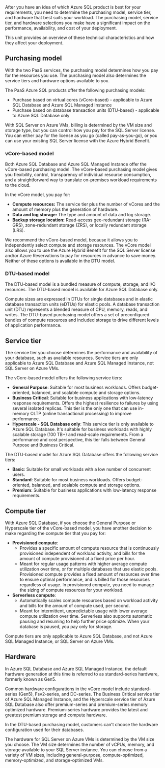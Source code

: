 After you have an idea of which Azure SQL product is best for your requirements, you need to determine the purchasing model, service tier, and hardware that best suits your workload. The purchasing model, service tier, and hardware selections you make have a significant impact on the performance, availability, and cost of your deployment.

This unit provides an overview of these technical characteristics and how they affect your deployment. 

## Purchasing model  

With the two PaaS services, the purchasing model determines how you pay for the resources you use. The purchasing model also determines the service tiers and hardware options available to you. 

The PaaS Azure SQL products offer the following purchasing models: 

- Purchase based on virtual cores (vCore-based) - applicable to Azure SQL Database and Azure SQL Managed Instance
- Purchase based on database transaction units (DTU-based) - applicable to Azure SQL Database only

With SQL Server on Azure VMs, billing is determined by the VM size and storage type, but you can control how you pay for the SQL Server license. You can either pay for the license as you go (called pay-as-you-go), or you can use your existing SQL Server license with the Azure Hybrid Benefit.

### vCore-based model

Both Azure SQL Database and Azure SQL Managed Instance offer the vCore-based purchasing model. The vCore-based purchasing model gives you flexibility, control, transparency of individual resource consumption, and a straightforward way to translate on-premises workload requirements to the cloud. 

In the vCore model, you pay for:  

- **Compute resources:** The service tier plus the number of vCores and the amount of memory plus the generation of hardware.
- **Data and log storage:** The type and amount of data and log storage.
- **Backup storage location:** Read-access geo-redundant storage (RA-GRS), zone-redundant storage (ZRS), or locally redundant storage (LRS).  

We recommend the vCore-based model, because it allows you to independently select compute and storage resources. The vCore model also allows you to use the Azure Hybrid Benefit for the SQL Server license and/or Azure Reservations to pay for resources in advance to save money. Neither of these options is available in the DTU model.

### DTU-based model

The DTU-based model is a bundled measure of compute, storage, and I/O resources. The DTU-based model is available for Azure SQL Database only. 

Compute sizes are expressed in DTUs for single databases and in elastic database transaction units (eDTUs) for elastic pools. A database transaction unit (DTU) represents a blended measure of CPU, memory, reads, and writes. The DTU-based purchasing model offers a set of preconfigured bundles of compute resources and included storage to drive different levels of application performance. 

## Service tier  

The service tier you choose determines the performance and availability of your database, such as available resources. Service tiers are only applicable to Azure SQL Database and Azure SQL Managed Instance, not SQL Server on Azure VMs.

The vCore-based model offers the following service tiers: 

- **General Purpose**: Suitable for most business workloads. Offers budget-oriented, balanced, and scalable compute and storage options.  
- **Business Critical**: Suitable for business applications with low-latency response requirements. Offers the highest resilience to failures by using several isolated replicas. This tier is the only one that can use in-memory OLTP (online transactional processing) to improve performance.
- **Hyperscale - SQL Database only**: This service tier is only available to Azure SQL Database. It's suitable for business workloads with highly scalable storage (100 TB+) and read-scale requirements. From a performance and cost perspective, this tier falls between General Purpose and Business Critical. 

The DTU-based model for Azure SQL Database offers the following service tiers:

- **Basic**: Suitable for small workloads with a low number of concurrent users. 
- **Standard**: Suitable for most business workloads. Offers budget-oriented, balanced, and scalable compute and storage options.
- **Premium**: Suitable for business applications with low-latency response requirements. 

## Compute tier

With Azure SQL Database, if you choose the General Purpose or Hyperscale tier of the vCore-based model, you have another decision to make regarding the compute tier that you pay for:

- **Provisioned compute**: 
   - Provides a specific amount of compute resource that is continuously provisioned independent of workload activity, and bills for the amount of compute provisioned at a fixed price per hour.
   - Meant for regular usage patterns with higher average compute utilization over time, or for multiple databases that use elastic pools. Provisioned compute provides a fixed amount of resources over time to ensure optimal performance, and is billed for those resources regardless of usage. In provisioned compute, you need to manage the sizing of compute resources for your workload.
- **Serverless compute**: 
   - Automatically scales compute resources based on workload activity and bills for the amount of compute used, per second. 
   - Meant for intermittent, unpredictable usage with lower average compute utilization over time. Serverless also supports automatic pausing and resuming to help further price optimize. When your database is paused, you pay only for storage.  

Compute tiers are only applicable to Azure SQL Database, and not Azure SQL Managed Instance, or SQL Server on Azure VMs. 

## Hardware

In Azure SQL Database and Azure SQL Managed Instance, the default hardware generation at this time is referred to as standard-series hardware, formerly known as Gen5. 

Common hardware configurations in the vCore model include standard-series (Gen5), Fsv2-series, and DC-series. The Business Critical service tier of Azure SQL Managed Instance, and the Hyperscale service tier of Azure SQL Database also offer premium-series and premium-series memory optimized hardware. Premium-series hardware provides the latest and greatest premium storage and compute hardware.

In the DTU-based purchasing model, customers can't choose the hardware configuration used for their databases.

The hardware for SQL Server on Azure VMs is determined by the VM size you choose. The VM size determines the number of vCPUs, memory, and storage available to your SQL Server instance. You can choose from a variety of VM sizes, including general-purpose, compute-optimized, memory-optimized, and storage-optimized VMs.

